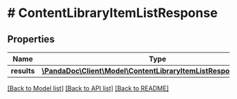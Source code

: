 # # ContentLibraryItemListResponse

## Properties

Name | Type | Description | Notes
------------ | ------------- | ------------- | -------------
**results** | [**\PandaDoc\Client\Model\ContentLibraryItemListResponseResults[]**](ContentLibraryItemListResponseResults.md) |  | [optional]

[[Back to Model list]](../../README.md#models) [[Back to API list]](../../README.md#endpoints) [[Back to README]](../../README.md)
